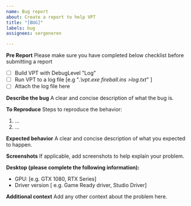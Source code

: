 ```yaml
---
name: Bug report
about: Create a report to help VPT
title: "[BUG]"
labels: bug
assignees: sergeneren

---
```


**Pre Report**
Please make sure you have completed below checklist before submitting a report  

- [ ] Build VPT with DebugLevel "Log"
- [ ] Run VPT to a log file [e.g "*.\vpt.exe fireball.ins >log.txt*" ]  
- [ ] Attach the log file here

**Describe the bug**
A clear and concise description of what the bug is.

**To Reproduce**
Steps to reproduce the behavior:
1. ...
2. ... 

**Expected behavior**
A clear and concise description of what you expected to happen.

**Screenshots**
If applicable, add screenshots to help explain your problem.

**Desktop (please complete the following information):**
 - GPU: [e.g. GTX 1080, RTX Series]
 - Driver version [ e.g. Game Ready driver, Studio Driver]
 
**Additional context**
Add any other context about the problem here.
